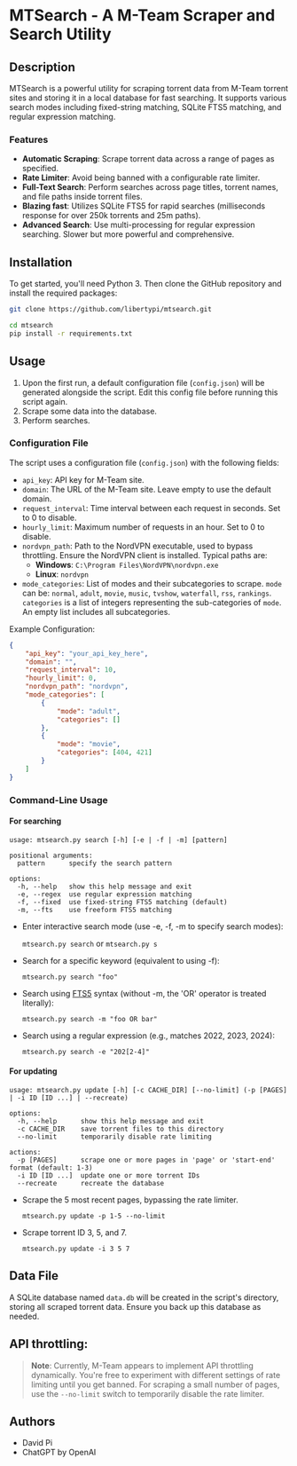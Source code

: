 # MTSearch - A M-Team Scraper and Search Utility

## Description

MTSearch is a powerful utility for scraping torrent data from M-Team torrent sites and storing it in a local database for fast searching. It supports various search modes including fixed-string matching, SQLite FTS5 matching, and regular expression matching.

### Features
- **Automatic Scraping**: Scrape torrent data across a range of pages as specified.
- **Rate Limiter**: Avoid being banned with a configurable rate limiter.
- **Full-Text Search**: Perform searches across page titles, torrent names, and file paths inside torrent files.
- **Blazing fast**: Utilizes SQLite FTS5 for rapid searches (milliseconds response for over 250k torrents and 25m paths).
- **Advanced Search**: Use multi-processing for regular expression searching. Slower but more powerful and comprehensive.

## Installation

To get started, you'll need Python 3. Then clone the GitHub repository and install the required packages:

```bash
git clone https://github.com/libertypi/mtsearch.git

cd mtsearch
pip install -r requirements.txt
```

## Usage

1. Upon the first run, a default configuration file (`config.json`) will be generated alongside the script. Edit this config file before running this script again.
2. Scrape some data into the database.
3. Perform searches.

### Configuration File

The script uses a configuration file (`config.json`) with the following fields:

- `api_key`: API key for M-Team site.
- `domain`: The URL of the M-Team site. Leave empty to use the default domain.
- `request_interval`: Time interval between each request in seconds. Set to 0 to disable.
- `hourly_limit`: Maximum number of requests in an hour. Set to 0 to disable.
- `nordvpn_path`: Path to the NordVPN executable, used to bypass throttling. Ensure the NordVPN client is installed. Typical paths are:
  - **Windows**: `C:\Program Files\NordVPN\nordvpn.exe`
  - **Linux**: `nordvpn`
- `mode_categories`: List of modes and their subcategories to scrape. `mode` can be: `normal`, `adult`, `movie`, `music`, `tvshow`, `waterfall`, `rss`, `rankings`. `categories` is a list of integers representing the sub-categories of `mode`. An empty list includes all subcategories.

Example Configuration:

```json
{
    "api_key": "your_api_key_here",
    "domain": "",
    "request_interval": 10,
    "hourly_limit": 0,
    "nordvpn_path": "nordvpn",
    "mode_categories": [
        {
            "mode": "adult",
            "categories": []
        },
        {
            "mode": "movie",
            "categories": [404, 421]
        }
    ]
}
```

### Command-Line Usage

#### For searching

```
usage: mtsearch.py search [-h] [-e | -f | -m] [pattern]

positional arguments:
  pattern      specify the search pattern

options:
  -h, --help   show this help message and exit
  -e, --regex  use regular expression matching
  -f, --fixed  use fixed-string FTS5 matching (default)
  -m, --fts    use freeform FTS5 matching
```

- Enter interactive search mode (use -e, -f, -m to specify search modes):

  `mtsearch.py search` or `mtsearch.py s`

- Search for a specific keyword (equivalent to using -f):

  `mtsearch.py search "foo"`

- Search using [FTS5](https://www.sqlite.org/fts5.html) syntax (without -m, the 'OR' operator is treated literally):

  `mtsearch.py search -m "foo OR bar"`

- Search using a regular expression (e.g., matches 2022, 2023, 2024):

  `mtsearch.py search -e "202[2-4]"`

#### For updating

```
usage: mtsearch.py update [-h] [-c CACHE_DIR] [--no-limit] (-p [PAGES] | -i ID [ID ...] | --recreate)

options:
  -h, --help      show this help message and exit
  -c CACHE_DIR    save torrent files to this directory
  --no-limit      temporarily disable rate limiting

actions:
  -p [PAGES]      scrape one or more pages in 'page' or 'start-end' format (default: 1-3)
  -i ID [ID ...]  update one or more torrent IDs
  --recreate      recreate the database
```

- Scrape the 5 most recent pages, bypassing the rate limiter.

  `mtsearch.py update -p 1-5 --no-limit`

- Scrape torrent ID 3, 5, and 7.

  `mtsearch.py update -i 3 5 7`

## Data File

A SQLite database named `data.db` will be created in the script's directory, storing all scraped torrent data. Ensure you back up this database as needed.

## API throttling:

> **Note**: Currently, M-Team appears to implement API throttling dynamically. You're free to experiment with different settings of rate limiting until you get banned. For scraping a small number of pages, use the `--no-limit` switch to temporarily disable the rate limiter.

## Authors

- David Pi
- ChatGPT by OpenAI
